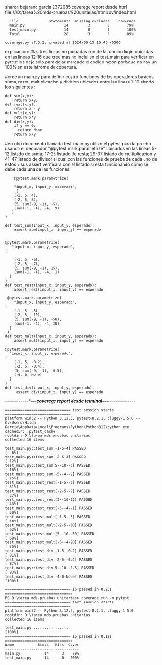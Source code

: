 sharon bejarano garcia 2372085
coverege report desde html
file:///D:/tarea%20mds-pruebas%20unitarias/htmlcov/index.html

      File              statements	missing	excluded	coverage
      main.py                  14         3	       0        79%
      test_main.py             14         0        0        100%
      Total                    28         3        0        89%
  
    coverage.py v7.5.2, created at 2024-06-15 16:45 -0500

explicacion:
#las tres lineas no probadas son de la funcion login ubicadas en las lineas 12-16 que cree mas no inclui en el test_main para 
verificar en pytest,los deje solo para dejar marcado el codigo razon porlaque no hay un 100% en este infrome de cobertura.

#cree un main.py para definir cuatro funciones de los operadores basicos suma, resta, multiplicacion 
y division ubicados entre las lineas 1-10 siendo los siguientes :

    def sum(x,y):
        return x+y, 
    def rest(x,y):
        return x - y
    def mult(x,y):
        return x*y
    def div(x,y):
        if y == 0:
          return None  
        return x/y

#en otro documento llamada test_main.py utilizo el pytest para la prueba usando el decorador "@pytest.mark.parametrize" ubicados en
las lineas 5-12 listado de suma; 17-25 listado de resta; 29-37 listado de multiplicacion y 41-47 listado de divisor el cual con las 
funciones de prueba de cada uno de estos y sus assert verificara con el listado si esta funcionando como se debe cada una de las funciones:

        @pytest.mark.parametrize(
      
        "input_x, input_y, esperado",
         [           
        (-1, 5, 4),
        (-2, 5, 3),
        (5, sum(-9, -1), -5),
        (sum(-1, -4), -4, -9)
       ]
    )

    def test_sum(input_x, input_y, esperado):
        assert sum(input_x, input_y) == esperado

 
    @pytest.mark.parametrize(
       "input_x, input_y, esperado",
    [
        
        (-1, 5, -6),
        (-2, 5, -7),
        (5, sum(-9, -1), 15),
        (sum(-1, -4), -4, -1)
      ]
    )
    def test_rest(input_x, input_y, esperado):
        assert rest(input_x, input_y) == esperado
    
     @pytest.mark.parametrize(
        "input_x, input_y, esperado",
    [
        (-1, 5, -5),
        (-2, 5, -10),
        (5, sum(-9, -1), -50),
        (sum(-1, -4), -4, 20)
      ]
     )
    def test_mult(input_x, input_y, esperado):
        assert mult(input_x, input_y) == esperado
    
    @pytest.mark.parametrize(
      "input_x, input_y, esperado",
    [
        (-1, 5, -0.2),
        (-2, 5, -0.4),
        (5, sum(-9, -1), -0.5),
        (-4, 0, None)
      ]
    )
    def test_div(input_x, input_y, esperado):
         assert div(input_x, input_y) == esperado

------------**********---coverege report desde terminal---*********--------------

    ============================== test session starts ============================== 
    platform win32 -- Python 3.12.3, pytest-8.2.1, pluggy-1.5.0 -- C:\Users\Hilda Garcia\AppData\Local\Programs\Python\Python312\python.exe
    cachedir: .pytest_cache
    rootdir: D:\tarea mds-pruebas unitarias
    collected 16 items

    test_main.py::test_sum[-1-5-4] PASSED                                      [  6%] 
    test_main.py::test_sum[-2-5-3] PASSED                                      [ 12%] 
    test_main.py::test_sum[5--10--5] PASSED                                    [ 18%] 
    test_main.py::test_sum[-5--4--9] PASSED                                    [ 25%] 
    test_main.py::test_rest[-1-5--6] PASSED                                    [ 31%] 
    test_main.py::test_rest[-2-5--7] PASSED                                    [ 37%] 
    test_main.py::test_rest[5--10-15] PASSED                                   [ 43%] 
    test_main.py::test_rest[-5--4--1] PASSED                                   [ 50%] 
    test_main.py::test_mult[-1-5--5] PASSED                                    [ 56%] 
    test_main.py::test_mult[-2-5--10] PASSED                                   [ 62%] 
    test_main.py::test_mult[5--10--50] PASSED                                  [ 68%] 
    test_main.py::test_mult[-5--4-20] PASSED                                   [ 75%]
    test_main.py::test_div[-1-5--0.2] PASSED                                   [ 81%] 
    test_main.py::test_div[-2-5--0.4] PASSED                                   [ 87%] 
    test_main.py::test_div[5--10--0.5] PASSED                                  [ 93%]
    test_main.py::test_div[-4-0-None] PASSED                                   [100%] 

    ============================== 16 passed in 0.26s =============================== 
    PS D:\tarea mds-pruebas unitarias> coverage run -m pytest
    ============================== test session starts ============================== 
    platform win32 -- Python 3.12.3, pytest-8.2.1, pluggy-1.5.0
    rootdir: D:\tarea mds-pruebas unitarias
    collected 16 items
    
    test_main.py ................                                              [100%]
    ============================== 16 passed in 0.19s =============================== 
    Name           Stmts   Miss  Cover                                                
    ----------------------------------
    main.py           14      3    79%
    test_main.py      14      0   100%
